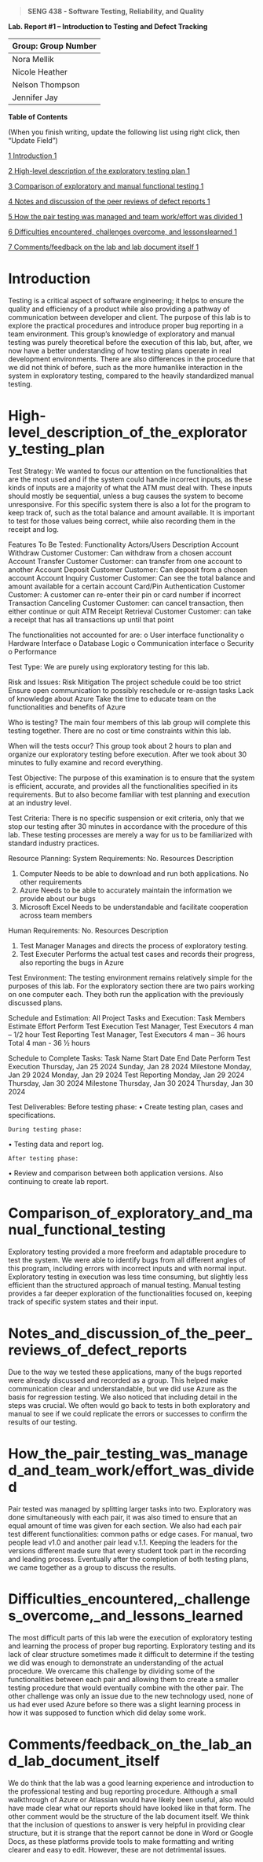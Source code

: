 >   **SENG 438 - Software Testing, Reliability, and Quality**

**Lab. Report \#1 – Introduction to Testing and Defect Tracking**

| Group: Group Number     |
|-----------------|
| Nora Mellik	          |   
| Nicole Heather          |   
| Nelson Thompson         |   
| Jennifer Jay            |            
 


**Table of Contents**

(When you finish writing, update the following list using right click, then
“Update Field”)

[1 Introduction	1](#Introduction)

[2 High-level description of the exploratory testing plan	1](#High-level_description_of_the_exploratory_testing_plan)

[3 Comparison of exploratory and manual functional testing	1](#Comparison_of_exploratory_and_manual_functional_testing)

[4 Notes and discussion of the peer reviews of defect reports	1](#Notes_and_discussion_of_the_peer_reviews_of_defect_reports)

[5 How the pair testing was managed and team work/effort was divided 1](#How_the_pair_testing_was_managed_and_team_work/effort_was_divided)

[6 Difficulties encountered, challenges overcome, and lessonslearned	1](#Difficulties_encountered,_challenges_overcome,_and_lessons_learned)

[7 Comments/feedback on the lab and lab document itself	1](#Comments/feedback_on_the_lab_and_lab_document_itself)

# Introduction

Testing is a critical aspect of software engineering; it helps to ensure the quality and efficiency of a product while also providing a pathway of communication between developer and client. The purpose of this lab is to explore the practical procedures and introduce proper bug reporting in a team environment. This group’s knowledge of exploratory and manual testing was purely theoretical before the execution of this lab, but, after, we now have a better understanding of how testing plans operate in real development environments. There are also differences in the procedure that we did not think of before, such as the more humanlike interaction in the system in exploratory testing, compared to the heavily standardized manual testing.

# High-level_description_of_the_exploratory_testing_plan

Test Strategy:
	We wanted to focus our attention on the functionalities that are the most used and if the system could handle incorrect inputs, as these kinds of inputs are a majority of what the ATM must deal with. These inputs should mostly be sequential, unless a bug causes the system to become unresponsive. For this specific system there is also a lot for the program to keep track of, such as the total balance and amount available. It is important to test for those values being correct, while also recording them in the receipt and log. 

Features To Be Tested:
Functionality 	            Actors/Users	Description
Account Withdraw	        Customer 	    Customer: Can withdraw from a chosen account
Account Transfer	        Customer 	    Customer: can transfer from one account to another
Account Deposit	            Customer 	    Customer: Can deposit from a chosen account
Account Inquiry	            Customer	    Customer: Can see the total balance and amount available for a certain account
Card/Pin Authentication	    Customer	    Customer: A customer can re-enter their pin or card number if incorrect
Transaction Canceling	    Customer	    Customer: can cancel transaction, then either continue or quit ATM
Receipt Retrieval 	        Customer	    Customer: can take a receipt that has all transactions up until that point

The functionalities not accounted for are:
o	User interface functionality
o	Hardware Interface
o	Database Logic
o	Communication interface
o	Security
o	Performance

Test Type: We are purely using exploratory testing for this lab.

Risk and Issues: 
Risk	                                    Mitigation
The project schedule could be too strict	Ensure open communication to possibly reschedule or re-assign tasks
Lack of knowledge about Azure	Take the time to educate team on the functionalities and benefits of Azure

Who is testing? 
	The main four members of this lab group will complete this testing together. There are no cost or time constraints within this lab.

When will the tests occur?
	This group took about 2 hours to plan and organize our exploratory testing before execution. After we took about 30 minutes to fully examine and record everything.

Test Objective:
	The purpose of this examination is to ensure that the system is efficient, accurate, and provides all the functionalities specified in its requirements. But to also become familiar with test planning and execution at an industry level.

Test Criteria:
	There is no specific suspension or exit criteria, only that we stop our testing after 30 minutes in accordance with the procedure of this lab. These testing processes are merely a way for us to be familiarized with standard industry practices.

Resource Planning:
System Requirements:
No.	Resources 	        Description 
1.	Computer	        Needs to be able to download and run both applications. No other requirements 
2.	Azure	            Needs to be able to accurately maintain the information we provide about our bugs
3.	Microsoft Excel	    Needs to be understandable and facilitate cooperation across team members 

Human Requirements:
No.	Resources 	        Description 
1.	Test Manager	    Manages and directs the process of exploratory testing.
2.	Test Executer	    Performs the actual test cases and records their progress, also reporting the bugs in Azure

Test Environment:
	The testing environment remains relatively simple for the purposes of this lab. For the exploratory section there are two pairs working on one computer each. They both run the application with the previously discussed plans.

Schedule and Estimation:
All Project Tasks and Execution:
Task	                Members	                        Estimate Effort
Perform Test Execution 	Test Manager, Test Executors 	4 man – 1/2 hour
Test Reporting 	        Test Manager, Test Executors 	4 man – 36 hours
Total		                                            4 man - 36 ½ hours

Schedule to Complete Tasks:
Task Name	            Start Date	            End Date 
Perform Test Execution 	Thursday, Jan 25 2024	Sunday, Jan 28 2024
Milestone 	            Monday, Jan 29 2024	    Monday, Jan 29 2024
Test Reporting	        Monday, Jan 29 2024	    Thursday, Jan 30 2024
Milestone	            Thursday, Jan 30 2024	Thursday, Jan 30 2024

Test Deliverables:
	Before testing phase:
•	Create testing plan, cases and specifications.

	During testing phase:
•	Testing data and report log.

	After testing phase:
•	Review and comparison between both application versions. Also continuing to create lab report.

# Comparison_of_exploratory_and_manual_functional_testing

Exploratory testing provided a more freeform and adaptable procedure to test the system. We were able to identify bugs from all different angles of this program, including errors with incorrect inputs and with normal input. Exploratory testing in execution was less time consuming, but slightly less efficient than the structured approach of manual testing. Manual testing provides a far deeper exploration of the functionalities focused on, keeping track of specific system states and their input.

# Notes_and_discussion_of_the_peer_reviews_of_defect_reports

Due to the way we tested these applications, many of the bugs reported were already discussed and recorded as a group. This helped make communication clear and understandable, but we did use Azure as the basis for regression testing. We also noticed that including detail in the steps was crucial. We often would go back to tests in both exploratory and manual to see if we could replicate the errors or successes to confirm the results of our testing.

# How_the_pair_testing_was_managed_and_team_work/effort_was_divided 

Pair tested was managed by splitting larger tasks into two. Exploratory was done simultaneously with each pair, it was also timed to ensure that an equal amount of time was given for each section. We also had each pair test different functionalities: common paths or edge cases. For manual, two people lead v1.0 and another pair lead v.1.1. Keeping the leaders for the versions different made sure that every student took part in the recording and leading process. Eventually after the completion of both testing plans, we came together as a group to discuss the results.

# Difficulties_encountered,_challenges_overcome,_and_lessons_learned

The most difficult parts of this lab were the execution of exploratory testing and learning the process of proper bug reporting. Exploratory testing and its lack of clear structure sometimes made it difficult to determine if the testing we did was enough to demonstrate an understanding of the actual procedure. We overcame this challenge by dividing some of the functionalities between each pair and allowing them to create a smaller testing procedure that would eventually combine with the other pair. The other challenge was only an issue due to the new technology used, none of us had ever used Azure before so there was a slight learning process in how it was supposed to function which did delay some work.

# Comments/feedback_on_the_lab_and_lab_document_itself

We do think that the lab was a good learning experience and introduction to the professional testing and bug reporting procedure. Although a small walkthrough of Azure or Atlassian would have likely been useful, also would have made clear what our reports should have looked like in that form. The other comment would be the structure of the lab document itself. We think that the inclusion of questions to answer is very helpful in providing clear structure, but it is strange that the report cannot be done in Word or Google Docs, as these platforms provide tools to make formatting and writing clearer and easy to edit. However, these are not detrimental issues.
